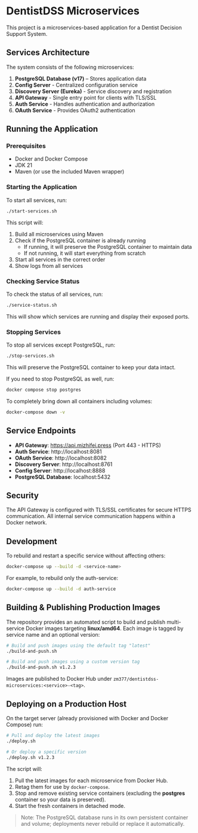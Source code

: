 # DentistDSS Microservices

This project is a microservices-based application for a Dentist Decision Support System.

## Services Architecture

The system consists of the following microservices:

1. **PostgreSQL Database (v17)** – Stores application data
2. **Config Server** - Centralized configuration service
3. **Discovery Server (Eureka)** - Service discovery and registration
4. **API Gateway** - Single entry point for clients with TLS/SSL
5. **Auth Service** - Handles authentication and authorization
6. **OAuth Service** - Provides OAuth2 authentication

## Running the Application

### Prerequisites

- Docker and Docker Compose
- JDK 21
- Maven (or use the included Maven wrapper)

### Starting the Application

To start all services, run:

```bash
./start-services.sh
```

This script will:
1. Build all microservices using Maven
2. Check if the PostgreSQL container is already running
   - If running, it will preserve the PostgreSQL container to maintain data
   - If not running, it will start everything from scratch
3. Start all services in the correct order
4. Show logs from all services

### Checking Service Status

To check the status of all services, run:

```bash
./service-status.sh
```

This will show which services are running and display their exposed ports.

### Stopping Services

To stop all services except PostgreSQL, run:

```bash
./stop-services.sh
```

This will preserve the PostgreSQL container to keep your data intact.

If you need to stop PostgreSQL as well, run:

```bash
docker compose stop postgres
```

To completely bring down all containers including volumes:

```bash
docker-compose down -v
```

## Service Endpoints

- **API Gateway**: https://api.mizhifei.press (Port 443 - HTTPS)
- **Auth Service**: http://localhost:8081
- **OAuth Service**: http://localhost:8082
- **Discovery Server**: http://localhost:8761
- **Config Server**: http://localhost:8888
- **PostgreSQL Database**: localhost:5432

## Security

The API Gateway is configured with TLS/SSL certificates for secure HTTPS communication. 
All internal service communication happens within a Docker network.

## Development

To rebuild and restart a specific service without affecting others:

```bash
docker-compose up --build -d <service-name>
```

For example, to rebuild only the auth-service:

```bash
docker-compose up --build -d auth-service
```

## Building & Publishing Production Images

The repository provides an automated script to build and publish multi-service Docker images targeting **linux/amd64**. Each image is tagged by service name and an optional version:

```bash
# Build and push images using the default tag "latest"
./build-and-push.sh

# Build and push images using a custom version tag
./build-and-push.sh v1.2.3
```

Images are published to Docker Hub under
`zm377/dentistdss-microservices:<service>-<tag>`.

## Deploying on a Production Host

On the target server (already provisioned with Docker and Docker Compose) run:

```bash
# Pull and deploy the latest images
./deploy.sh

# Or deploy a specific version
./deploy.sh v1.2.3
```

The script will:

1. Pull the latest images for each microservice from Docker Hub.
2. Retag them for use by `docker-compose`.
3. Stop and remove existing service containers (excluding the **postgres** container so your data is preserved).
4. Start the fresh containers in detached mode.

> Note: The PostgreSQL database runs in its own persistent container and volume; deployments never rebuild or replace it automatically. 